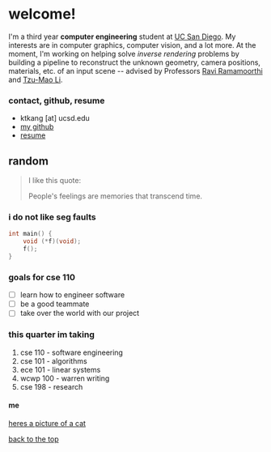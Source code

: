 # <a id="top"></a> welcome! 
I'm a third year **computer engineering** student at [UC San
Diego](https://ucsd.edu/). My interests are in computer graphics, computer
vision, and a lot more. At the moment, I'm working on helping solve *inverse
rendering* problems by building a pipeline to reconstruct the unknown geometry,
camera positions, materials, etc. of an input scene -- advised by Professors 
[Ravi Ramamoorthi](https://cseweb.ucsd.edu/~ravir/) and 
[Tzu-Mao Li](https://cseweb.ucsd.edu/~tzli/).

### contact, github, resume
- ktkang [at] ucsd.edu
- [my github](https://github.com/thekangster)
- [resume](assets/kevinkangResume2023.pdf)

## random

> I like this quote:
>
> People's feelings are memories that transcend time.

### i do not like seg faults
```c
int main() {
    void (*f)(void);
    f();
}
```

### goals for cse 110 
- [ ] learn how to engineer software
- [ ] be a good teammate
- [ ] take over the world with our project

### this quarter im taking
1. cse 110 - software engineering
2. cse 101 - algorithms
3. ece 101 - linear systems
4. wcwp 100 - warren writing
5. cse 198 - research

#### me

[heres a picture of a cat](cool.md)

[back to the top](#top)
